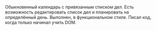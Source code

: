 Обыкновенный календарь с привязанным списком дел. 
Есть возможность редактировать список дел и планировать на определённый день. 
Выполнен, в функциональном стиле. 
Писал код, когда только начинал учить DOM.
